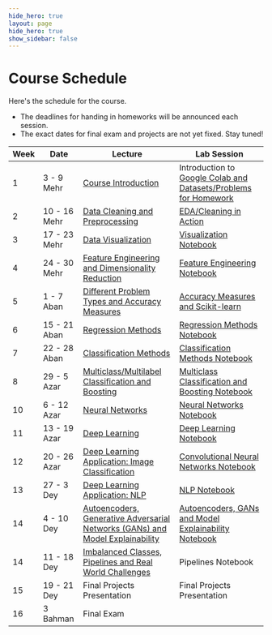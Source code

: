 ```yaml
---
hide_hero: true
layout: page
hide_hero: true
show_sidebar: false
---
```


# Course Schedule
Here's the schedule for the course. 
* The deadlines for handing in homeworks will be announced each session.
* The exact dates for final exam and projects are not yet fixed. Stay tuned!

| Week 	| Date	| Lecture | Lab Session |
|------|------|-----|-----|
| 1 | 3 - 9 Mehr | [Course Introduction](https://docs.google.com/presentation/d/1pjlp63eZbRW_cRZKk0i9IB4BaX30JMzwiPygbX6zocY/edit?usp=sharing)	| Introduction to [Google Colab and Datasets/Problems for Homework](https://colab.research.google.com/drive/1d2EkG4eZM_fU44yB7yXff7L-I0R4L9g0?usp=sharing) |
| 2 | 10 - 16 Mehr | [Data Cleaning and Preprocessing](https://docs.google.com/presentation/d/1DQT_IkVv3BTPcvxRom6lQEBlUZENCaOhSDtErxil-uc/edit?usp=sharing) | [EDA/Cleaning in Action](https://colab.research.google.com/drive/1jOnp5rpJUkE4HGYbO-LZGZwFOVfGae7H?usp=sharing)	|
| 3 | 17 - 23 Mehr | [Data Visualization](https://docs.google.com/presentation/d/1uDjOJKeb9TLiddjIxTXVM-V8zQQP1c-PcF32euVinCY/edit?usp=sharing) | [Visualization Notebook](https://colab.research.google.com/drive/1fzVLZ5Ch1RwRFQgs65ZnhbYxDbrttdG-?usp=sharing) |
| 4 | 24 - 30 Mehr | [Feature Engineering and Dimensionality Reduction](https://docs.google.com/presentation/d/16KufpInvkwppJVdqxgHqeCib7SBU1_HLKlG1_jrNSrQ/edit?usp=sharing) | [Feature Engineering Notebook](https://colab.research.google.com/drive/1L7BAupNGg0QwkiOpx9tgNMuraR5J9thY?usp=sharing) |
| 5 | 1 - 7 Aban | [Different Problem Types and Accuracy Measures](https://docs.google.com/presentation/d/11CR2WTKLWwhBgyGwZE5X7iCyG19wa0VTIglXQzc367Q/edit?usp=sharing)| [Accuracy Measures and Scikit-learn](https://colab.research.google.com/drive/1FnsgqFm7UygRhUXnPVRn3cYAN_1as3a6?usp=sharing) |
| 6 | 15 - 21 Aban | [Regression Methods](https://docs.google.com/presentation/d/1dVIu_K9d9H8AEOHwpI8ZWPks00pklRPsP1zedmK7VIE/edit?usp=sharingyh) | [Regression Methods Notebook](https://colab.research.google.com/drive/10cFiEIoORgXdyHISPJw-A2jsV-KZRAGx?usp=sharing) |
| 7 | 22 - 28 Aban | [Classification Methods](https://docs.google.com/presentation/d/1YwQmqWMrd1kAYSROMSavIXkOT985E_BM8DosB7cI73M/edit?usp=sharing) | [Classification Methods Notebook](https://colab.research.google.com/drive/1NboSeFrXDwdKvETM7bsF628aPwKo2nPS?usp=sharing) |
| 8 | 29 - 5 Azar | [Multiclass/Multilabel Classification and Boosting](https://docs.google.com/presentation/d/18I85eEFIkO10tq8DT2oadDAQ_CytMEY0Sz59DO6KKy8/edit?usp=sharing) | [Multiclass Classification and Boosting Notebook](https://colab.research.google.com/drive/1BUZC2fZN28KRwOLUWgFIZueUK78BUkZX?usp=sharing) |
| 10 | 6 - 12 Azar | [Neural Networks](https://docs.google.com/presentation/d/1UtQ6-F5svjhclKEPJmr8AGr8K846Mx4VIIZ6Ead6gwA/edit?usp=sharing) | [Neural Networks Notebook](https://colab.research.google.com/drive/1NX4NnTOxEVQkNRBadezTvMI9o5t6NSC3?usp=sharing) |
| 11 | 13 - 19 Azar | [Deep Learning](https://docs.google.com/presentation/d/1ME6PuQNIcqE2hjiAJR_QpLZ_rssN5OsTo5RKvwJKins/edit?usp=sharing) | [Deep Learning Notebook](https://colab.research.google.com/drive/1qB0kzFE3AcltmweOoieG0EUHM1qBEazB?usp=sharing)  |
| 12 | 20 - 26 Azar | [Deep Learning Application: Image Classification](https://docs.google.com/presentation/d/17ivcvG76zOOb2gtxvL5mttpfHU7bp75CaI5xWPehWRk/edit?usp=sharing) | [Convolutional Neural Networks Notebook](https://colab.research.google.com/drive/1HJnXBFS2rMro0nMYNEILZjgPq-vusU3f?usp=sharing) |
| 13 | 27 - 3 Dey | [Deep Learning Application: NLP](https://drive.google.com/file/d/1QPU3HPDQa7VFqsDK4zB_JTWSG9EQKcju/view?usp=sharing) | [NLP Notebook](https://colab.research.google.com/drive/1b77S7EAFNbaukIURUzuuc2Gl1n3s9hce?usp=sharing) |
| 14 | 4 - 10 Dey | [Autoencoders, Generative Adversarial Networks (GANs) and Model Explainability](https://docs.google.com/presentation/d/1zrtdNjS1ZFfvfHbWxrgt4hy2cIlRsFAKo-UCwLBFjiY/edit?usp=sharing) | [Autoencoders, GANs and Model Explainability Notebook](https://colab.research.google.com/drive/1rP3YU9oFrLKm5ODOxEFDHFr1ZJagVemE?usp=sharing) |
| 14 | 11 - 18 Dey | [Imbalanced Classes, Pipelines and Real World Challenges](https://docs.google.com/presentation/d/1eF76owVw2z7Qa-8rCYqbJxSPzFbG5Fh78Zw4zDKq6ZU/edit?usp=sharing)| Pipelines Notebook |
| 15 | 19 - 21 Dey | Final Projects Presentation | Final Projects Presentation |
| 16 | 3 Bahman | Final Exam

